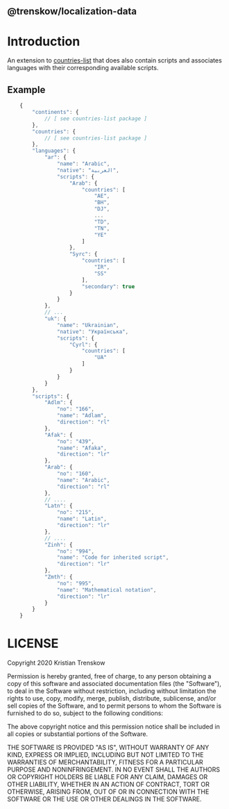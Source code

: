 @trenskow/localization-data
----

# Introduction

An extension to [countries-list](https://npmjs.org/packages/countries-list) that does also contain scripts and associates languages with their corresponding available scripts.

## Example

````javascript
    {
        "continents": {
            // [ see countries-list package ]
        },
        "countries": {
            // [ see countries-list package ]
        },
        "languages": {
            "ar": {
                "name": "Arabic",
                "native": "العربية",
                "scripts": {
                    "Arab": {
                        "countries": [
                            "AE",
                            "BH",
                            "DJ",
                            ...
                            "TD",
                            "TN",
                            "YE"
                        ]
                    },
                    "Syrc": {
                        "countries": [
                            "IR",
                            "SS"
                        ],
                        "secondary": true
                    }
                }
            },
            // ...
            "uk": {
                "name": "Ukrainian",
                "native": "Українська",
                "scripts": {
                    "Cyrl": {
                        "countries": [
                            "UA"
                        ]
                    }
                }
            }
        },
        "scripts": {
            "Adlm": {
                "no": "166",
                "name": "Adlam",
                "direction": "rl"
            },
            "Afak": {
                "no": "439",
                "name": "Afaka",
                "direction": "lr"
            },
            "Arab": {
                "no": "160",
                "name": "Arabic",
                "direction": "rl"
            },
            // ....
            "Latn": {
                "no": "215",
                "name": "Latin",
                "direction": "lr"
            },
            // ....
            "Zinh": {
                "no": "994",
                "name": "Code for inherited script",
                "direction": "lr"
            },
            "Zmth": {
                "no": "995",
                "name": "Mathematical notation",
                "direction": "lr"
            }
        }
    }
````

# LICENSE

Copyright 2020 Kristian Trenskow

Permission is hereby granted, free of charge, to any person obtaining a copy of this software and associated documentation files (the "Software"), to deal in the Software without restriction, including without limitation the rights to use, copy, modify, merge, publish, distribute, sublicense, and/or sell copies of the Software, and to permit persons to whom the Software is furnished to do so, subject to the following conditions:

The above copyright notice and this permission notice shall be included in all copies or substantial portions of the Software.

THE SOFTWARE IS PROVIDED "AS IS", WITHOUT WARRANTY OF ANY KIND, EXPRESS OR IMPLIED, INCLUDING BUT NOT LIMITED TO THE WARRANTIES OF MERCHANTABILITY, FITNESS FOR A PARTICULAR PURPOSE AND NONINFRINGEMENT. IN NO EVENT SHALL THE AUTHORS OR COPYRIGHT HOLDERS BE LIABLE FOR ANY CLAIM, DAMAGES OR OTHER LIABILITY, WHETHER IN AN ACTION OF CONTRACT, TORT OR OTHERWISE, ARISING FROM, OUT OF OR IN CONNECTION WITH THE SOFTWARE OR THE USE OR OTHER DEALINGS IN THE SOFTWARE.
